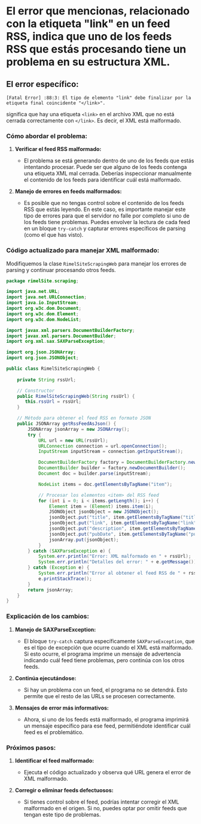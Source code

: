 # El error que mencionas, relacionado con la etiqueta "link" en un feed RSS, indica que uno de los feeds RSS que estás procesando tiene un problema en su estructura XML.

## El error específico:

```
[Fatal Error] :88:3: El tipo de elemento "link" debe finalizar por la etiqueta final coincidente "</link>".
```

significa que hay una etiqueta `<link>` en el archivo XML que no está cerrada correctamente con `</link>`. Es decir, el XML está malformado.

### Cómo abordar el problema:

1. **Verificar el feed RSS malformado:**
   - El problema se está generando dentro de uno de los feeds que estás intentando procesar. Puede ser que alguno de los feeds contenga una etiqueta XML mal cerrada. Deberías inspeccionar manualmente el contenido de los feeds para identificar cuál está malformado.
   
2. **Manejo de errores en feeds malformados:**
   - Es posible que no tengas control sobre el contenido de los feeds RSS que estás leyendo. En este caso, es importante manejar este tipo de errores para que el servidor no falle por completo si uno de los feeds tiene problemas. Puedes envolver la lectura de cada feed en un bloque `try-catch` y capturar errores específicos de parsing (como el que has visto).

### Código actualizado para manejar XML malformado:

Modifiquemos la clase `RimelSiteScrapingWeb` para manejar los errores de parsing y continuar procesando otros feeds.

```java
package rimelSite.scraping;

import java.net.URL;
import java.net.URLConnection;
import java.io.InputStream;
import org.w3c.dom.Document;
import org.w3c.dom.Element;
import org.w3c.dom.NodeList;

import javax.xml.parsers.DocumentBuilderFactory;
import javax.xml.parsers.DocumentBuilder;
import org.xml.sax.SAXParseException;

import org.json.JSONArray;
import org.json.JSONObject;

public class RimelSiteScrapingWeb {
    
    private String rssUrl;

    // Constructor
    public RimelSiteScrapingWeb(String rssUrl) {
       this.rssUrl = rssUrl;
    }

    // Método para obtener el feed RSS en formato JSON
    public JSONArray getRssFeedAsJson() {
        JSONArray jsonArray = new JSONArray();
        try {
            URL url = new URL(rssUrl);
            URLConnection connection = url.openConnection();
            InputStream inputStream = connection.getInputStream();

            DocumentBuilderFactory factory = DocumentBuilderFactory.newInstance();
            DocumentBuilder builder = factory.newDocumentBuilder();
            Document doc = builder.parse(inputStream);

            NodeList items = doc.getElementsByTagName("item");

            // Procesar los elementos <item> del RSS feed
            for (int i = 0; i < items.getLength(); i++) {
                Element item = (Element) items.item(i);
                JSONObject jsonObject = new JSONObject();
                jsonObject.put("title", item.getElementsByTagName("title").item(0).getTextContent());
                jsonObject.put("link", item.getElementsByTagName("link").item(0).getTextContent());
                jsonObject.put("description", item.getElementsByTagName("description").item(0).getTextContent());
                jsonObject.put("pubDate", item.getElementsByTagName("pubDate").item(0).getTextContent());
                jsonArray.put(jsonObject);
            }
        } catch (SAXParseException e) {
            System.err.println("Error: XML malformado en " + rssUrl);
            System.err.println("Detalles del error: " + e.getMessage());
        } catch (Exception e) {
            System.err.println("Error al obtener el feed RSS de " + rssUrl);
            e.printStackTrace();
        }
        return jsonArray;
    }
}
```

### Explicación de los cambios:
1. **Manejo de SAXParseException:**
   - El bloque `try-catch` captura específicamente `SAXParseException`, que es el tipo de excepción que ocurre cuando el XML está malformado. Si esto ocurre, el programa imprime un mensaje de advertencia indicando cuál feed tiene problemas, pero continúa con los otros feeds.

2. **Continúa ejecutándose:**
   - Si hay un problema con un feed, el programa no se detendrá. Esto permite que el resto de las URLs se procesen correctamente.

3. **Mensajes de error más informativos:**
   - Ahora, si uno de los feeds está malformado, el programa imprimirá un mensaje específico para ese feed, permitiéndote identificar cuál feed es el problemático.

### Próximos pasos:
1. **Identificar el feed malformado:**
   - Ejecuta el código actualizado y observa qué URL genera el error de XML malformado.
   
2. **Corregir o eliminar feeds defectuosos:**
   - Si tienes control sobre el feed, podrías intentar corregir el XML malformado en el origen. Si no, puedes optar por omitir feeds que tengan este tipo de problemas.
   
   
   